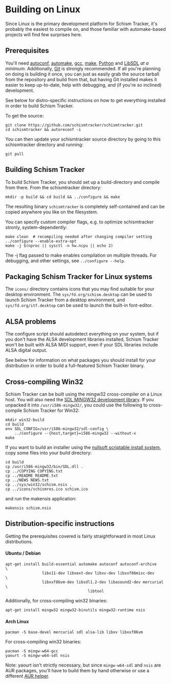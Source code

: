 # Building on Linux

Since Linux is the primary development platform for Schism Tracker, it's
probably the easiest to compile on, and those familiar with automake-based
projects will find few surprises here.

## Prerequisites

You'll need [autoconf](http://www.gnu.org/software/autoconf/),
[automake](http://www.gnu.org/software/automake/), [gcc](http://gcc.gnu.org/),
[make](http://www.gnu.org/software/make/), [Python](https://www.python.org/)
and [LibSDL](http://www.libsdl.org/) *at a minimum*. Additionally,
[Git](https://git-scm.com/) is strongly recommended. If all you're planning on
doing is building it once, you can just as easily grab the source tarball from
the repository and build from that, but having Git installed makes it easier to
keep up-to-date, help with debugging, and (if you're so inclined) development.

See below for distro-specific instructions on how to get everything installed
in order to build Schism Tracker.

To get the source:

    git clone https://github.com/schismtracker/schismtracker.git
    cd schismtracker && autoreconf -i

You can then update your schismtracker source directory by going to this
schismtracker directory and running:

    git pull

## Building Schism Tracker

To build Schism Tracker, you should set up a build-directory and compile from
there. From the schismtracker directory:

    mkdir -p build && cd build && ../configure && make

The resulting binary `schismtracker` is completely self-contained and can be
copied anywhere you like on the filesystem.

You can specify custom compiler flags, e.g. to optimize schismtracker
stronly, system-dependently:

    make clean  # recompiling needed after changing compiler setting
    ../configure --enable-extra-opt
    make -j $(nproc || sysctl -n hw.ncpu || echo 2)

The -j flag passed to make enables compilation on multiple threads.
For debugging, and other settings, see `../configure --help`.

## Packaging Schism Tracker for Linux systems

The `icons/` directory contains icons that you may find suitable for your
desktop environment. The `sys/fd.org/schism.desktop` can be used to launch
Schism Tracker from a desktop environment, and `sys/fd.org/itf.desktop` can be
used to launch the built-in font-editor.

## ALSA problems

The configure script should autodetect everything on your system, but if you
don't have the ALSA development libraries installed, Schism Tracker won't be
built with ALSA MIDI support, even if your SDL libraries include ALSA digital
output.

See below for information on what packages you should install for your
distribution in order to build a full-featured Schism Tracker binary.

## Cross-compiling Win32

Schism Tracker can be built using the mingw32 cross-compiler on a Linux host.
You will also need the [SDL MINGW32 development
library](http://libsdl.org/download-1.2.php). If you unpacked it into
`/usr/i586-mingw32/`, you could use the following to cross-compile Schism
Tracker for Win32:

    mkdir win32-build
    cd build
    env SDL_CONFIG=/usr/i586-mingw32/sdl-config \
        ../configure --{host,target}=i586-mingw32 --without-x
    make

If you want to build an installer using the [nullsoft scriptable install
system](http://nsis.sourceforge.net/), copy some files into your build
directory:

    cd build
    cp /usr/i586-mingw32/bin/SDL.dll .
    cp ../COPYING COPYING.txt
    cp ../README README.txt
    cp ../NEWS NEWS.txt
    cp ../sys/win32/schism.nsis .
    cp ../icons/schismres.ico schism.ico

and run the makensis application:

    makensis schism.nsis

## Distribution-specific instructions

Getting the prerequisites covered is fairly straightforward in most Linux
distributions.

#### Ubuntu / Debian

    apt-get install build-essential automake autoconf autoconf-archive    \
                    libx11-dev libxext-dev libxv-dev libxxf86misc-dev     \
                    libxxf86vm-dev libsdl1.2-dev libasound2-dev mercurial \
										libtool

Additionally, for cross-compiling win32 binaries:

    apt-get install mingw32 mingw32-binutils mingw32-runtime nsis

#### Arch Linux

    pacman -S base-devel mercurial sdl alsa-lib libxv libxxf86vm

For cross-compiling win32 binaries:

    pacman -S mingw-w64-gcc
    yaourt -S mingw-w64-sdl nsis

Note: yaourt isn't strictly necessary, but since `mingw-w64-sdl` and `nsis` are
AUR packages, you'll have to build them by hand otherwise or use a different
[AUR helper](https://wiki.archlinux.org/index.php/AUR_helpers).
